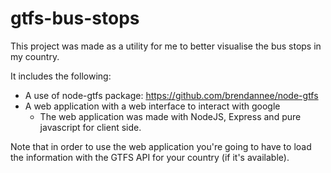 # gtfs-bus-stops

This project was made as a utility for me to better visualise the bus stops in my country.

It includes the following:
* A use of node-gtfs package: https://github.com/brendannee/node-gtfs
* A web application with a web interface to interact with google
  * The web application was made with NodeJS, Express and pure javascript for client side.

Note that in order to use the web application you're going to have to load the information with the GTFS API for your country (if it's available).

